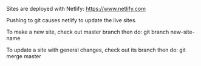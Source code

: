 Sites are deployed with Netlify: https://www.netlify.com

Pushing to git causes netlify to update the live sites.

To make a new site, check out master branch then do: git branch new-site-name

To update a site with general changes, check out its branch then do: git merge master
